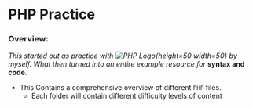 <h1>PHP Practice</h1>

### Overview:

*This started out as practice with ![PHP Logo](https://www.php.net/images/logos/new-php-logo.svg){height=50 width=50} by myself. What then turned into an entire example resource for* **syntax and code**.


- This Contains a comprehensive overview of different `PHP` files. 
    - Each folder will contain different difficulty levels of content


